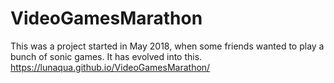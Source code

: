 # VideoGamesMarathon
This was a project started in May 2018, when some friends wanted to play a bunch of sonic games. It has evolved into this. https://lunaqua.github.io/VideoGamesMarathon/
